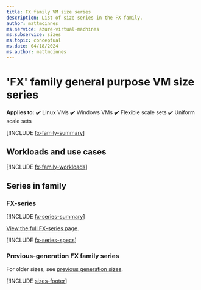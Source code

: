 ```yaml
---
title: FX family VM size series
description: List of size series in the FX family.
author: mattmcinnes
ms.service: azure-virtual-machines
ms.subservice: sizes
ms.topic: conceptual
ms.date: 04/18/2024
ms.author: mattmcinnes
---
```


# 'FX' family general purpose VM size series

**Applies to:** :heavy_check_mark: Linux VMs :heavy_check_mark: Windows VMs :heavy_check_mark: Flexible scale sets :heavy_check_mark: Uniform scale sets

[!INCLUDE [fx-family-summary](./includes/fx-family-summary.md)]

## Workloads and use cases

[!INCLUDE [fx-family-workloads](./includes/fx-family-workloads.md)]

## Series in family

### FX-series
[!INCLUDE [fx-series-summary](./includes/fx-series-summary.md)]

[View the full FX-series page](./fx-series.md).

[!INCLUDE [fx-series-specs](./includes/fx-series-specs.md)]


### Previous-generation FX family series
For older sizes, see [previous generation sizes](../previous-gen-sizes-list.md#compute-optimized-previous-gen-sizes).

[!INCLUDE [sizes-footer](../includes/sizes-footer.md)]